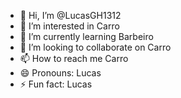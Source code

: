 - 👋 Hi, I’m @LucasGH1312
- 👀 I’m interested in Carro
- 🌱 I’m currently learning Barbeiro
- 💞️ I’m looking to collaborate on Carro
- 📫 How to reach me Carro
- 😄 Pronouns: Lucas
- ⚡ Fun fact: Lucas

<!---
LucasGH1312/LucasGH1312 is a ✨ special ✨ repository because its `README.md` (this file) appears on your GitHub profile.
You can click the Preview link to take a look at your changes.
--->
